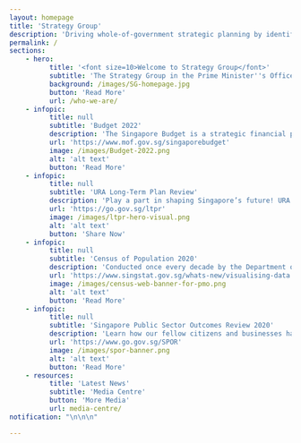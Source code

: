 ```yaml
---
layout: homepage
title: 'Strategy Group'
description: 'Driving whole-of-government strategic planning by identifying key priorities and emerging issues over the medium to long-term'
permalink: /
sections:
    - hero:
          title: '<font size=10>Welcome to Strategy Group</font>'
          subtitle: 'The Strategy Group in the Prime Minister''s Office drives whole-of-government strategic planning by identifying key priorities and emerging issues over the medium to long-term. It partners public agencies to strengthen whole-of-government effort on key cross-cutting issues, such as population and climate change.'
          background: /images/SG-homepage.jpg
          button: 'Read More'
          url: /who-we-are/
    - infopic:
          title: null
          subtitle: 'Budget 2022'
          description: 'The Singapore Budget is a strategic financial plan to address the challenges facing us, and to build our future Singapore together. Click to find out more about our national Budget process.'
          url: 'https://www.mof.gov.sg/singaporebudget'
          image: /images/Budget-2022.png
          alt: 'alt text'
          button: 'Read More'
    - infopic:
          title: null
          subtitle: 'URA Long-Term Plan Review'
          description: 'Play a part in shaping Singapore’s future! URA has launched a year-long public engagement exercise for the Long-Term Plan Review, where you can share your aspirations and needs for our future city. This will help URA to develop resilient, flexible, and inclusive long-term plans based on your feedback in this Long-Term Plan Review. Share your views on shaping our future city in the online poll today.'
          url: 'https://go.gov.sg/ltpr'
          image: /images/ltpr-hero-visual.png
          alt: 'alt text'
          button: 'Share Now'
    - infopic:
          title: null
          subtitle: 'Census of Population 2020'
          description: 'Conducted once every decade by the Department of Statistics (DOS), the Census is the most comprehensive source of information on population and households, and provides benchmark data for other demographic, economic and social statistics. Census 2020 data is now available on DOS’s website.'
          url: 'https://www.singstat.gov.sg/whats-new/visualising-data'
          image: /images/census-web-banner-for-pmo.png
          alt: 'alt text'
          button: 'Read More'
    - infopic:
          title: null
          subtitle: 'Singapore Public Sector Outcomes Review 2020'
          description: 'Learn how our fellow citizens and businesses have progressed over the past two years.'
          url: 'https://www.go.gov.sg/SPOR'
          image: /images/spor-banner.png
          alt: 'alt text'
          button: 'Read More'
    - resources:
          title: 'Latest News'
          subtitle: 'Media Centre'
          button: 'More Media'
          url: media-centre/
notification: "\n\n\n"

---
```


